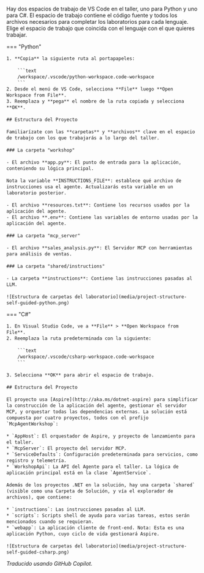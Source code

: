 Hay dos espacios de trabajo de VS Code en el taller, uno para Python y uno para C#. El espacio de trabajo contiene el código fuente y todos los archivos necesarios para completar los laboratorios para cada lenguaje. Elige el espacio de trabajo que coincida con el lenguaje con el que quieres trabajar.

=== "Python"

    1. **Copia** la siguiente ruta al portapapeles:

        ```text
        /workspace/.vscode/python-workspace.code-workspace
        ```
    2. Desde el menú de VS Code, selecciona **File** luego **Open Workspace from File**.
    3. Reemplaza y **pega** el nombre de la ruta copiada y selecciona **OK**.

    ## Estructura del Proyecto

    Familiarízate con las **carpetas** y **archivos** clave en el espacio de trabajo con los que trabajarás a lo largo del taller.

    ### La carpeta "workshop"

    - El archivo **app.py**: El punto de entrada para la aplicación, conteniendo su lógica principal.

    Nota la variable **INSTRUCTIONS_FILE**: establece qué archivo de instrucciones usa el agente. Actualizarás esta variable en un laboratorio posterior.

    - El archivo **resources.txt**: Contiene los recursos usados por la aplicación del agente.
    - El archivo **.env**: Contiene las variables de entorno usadas por la aplicación del agente.

    ### La carpeta "mcp_server"

    - El archivo **sales_analysis.py**: El Servidor MCP con herramientas para análisis de ventas.

    ### La carpeta "shared/instructions"

    - La carpeta **instructions**: Contiene las instrucciones pasadas al LLM.

    ![Estructura de carpetas del laboratorio](media/project-structure-self-guided-python.png)

=== "C#"

    1. En Visual Studio Code, ve a **File** > **Open Workspace from File**.
    2. Reemplaza la ruta predeterminada con la siguiente:

        ```text
        /workspace/.vscode/csharp-workspace.code-workspace
        ```

    3. Selecciona **OK** para abrir el espacio de trabajo.

    ## Estructura del Proyecto

    El proyecto usa [Aspire](http://aka.ms/dotnet-aspire) para simplificar la construcción de la aplicación del agente, gestionar el servidor MCP, y orquestar todas las dependencias externas. La solución está compuesta por cuatro proyectos, todos con el prefijo `McpAgentWorkshop`:

    * `AppHost`: El orquestador de Aspire, y proyecto de lanzamiento para el taller.
    * `McpServer`: El proyecto del servidor MCP.
    * `ServiceDefaults`: Configuración predeterminada para servicios, como registro y telemetría.
    * `WorkshopApi`: La API del Agente para el taller. La lógica de aplicación principal está en la clase `AgentService`.

    Además de los proyectos .NET en la solución, hay una carpeta `shared` (visible como una Carpeta de Solución, y vía el explorador de archivos), que contiene:

    * `instructions`: Las instrucciones pasadas al LLM.
    * `scripts`: Scripts shell de ayuda para varias tareas, estos serán mencionados cuando se requieran.
    * `webapp`: La aplicación cliente de front-end. Nota: Esta es una aplicación Python, cuyo ciclo de vida gestionará Aspire.

    ![Estructura de carpetas del laboratorio](media/project-structure-self-guided-csharp.png)

*Traducido usando GitHub Copilot.*
